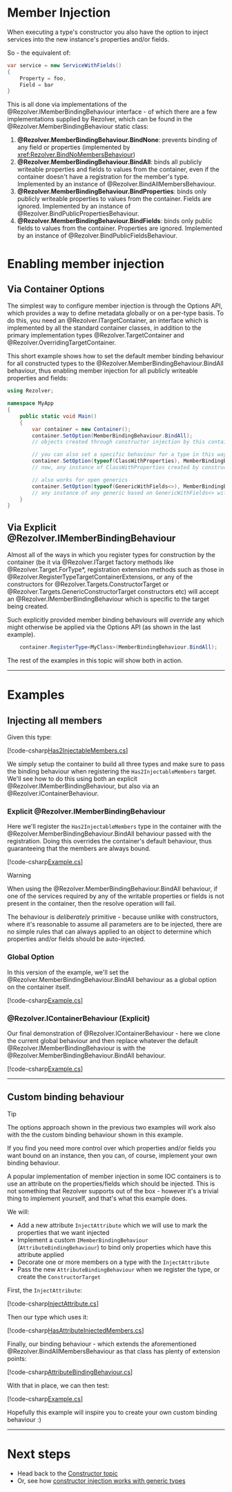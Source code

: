 ﻿# Member Injection

When executing a type's constructor you also have the option to inject services into the new instance's properties
and/or fields.

So - the equivalent of:

```cs
var service = new ServiceWithFields()
{
    Property = foo,
    Field = bar
}
```

This is all done via implementations of the @Rezolver.IMemberBindingBehaviour interface - of which there are a few implementations
supplied by Rezolver, which can be found in the @Rezolver.MemberBindingBehaviour static class:

1. **@Rezolver.MemberBindingBehaviour.BindNone**: prevents binding of any field or properties (implemented by <xref:Rezolver.BindNoMembersBehaviour>)
2. **@Rezolver.MemberBindingBehaviour.BindAll**: binds all publicly writeable properties and fields to values from the container, even
if the container doesn't have a registration for the member's type.  Implemented by an instance of @Rezolver.BindAllMembersBehaviour.
3. **@Rezolver.MemberBindingBehaviour.BindProperties**: binds only publicly writeable properties to values from the container.  Fields are
ignored.  Implemented by an instance of @Rezolver.BindPublicPropertiesBehaviour.
4. **@Rezolver.MemberBindingBehaviour.BindFields**: binds only public fields to values from the container.  Properties are
ignored.  Implemented by an instance of @Rezolver.BindPublicFieldsBehaviour.

# Enabling member injection

## Via Container Options

The simplest way to configure member injection is through the Options API, which provides a way to define metadata globally or on a per-type
basis.  To do this, you need an @Rezolver.ITargetContainer, an interface which is implemented by all the standard container classes, in addition
to the primary implementation types @Rezolver.TargetContainer and @Rezolver.OverridingTargetContainer.

This short example shows how to set the default member binding behaviour for all constructed types to the @Rezolver.MemberBindingBehaviour.BindAll
behaviour, thus enabling member injection for all publicly writeable properties and fields:

```cs
using Rezolver;

namespace MyApp
{
    public static void Main()
    {
        var container = new Container();
        container.SetOption(MemberBindingBehaviour.BindAll);
        // objects created through constructor injection by this container will now also have their members injected

        // you can also set a specific behaviour for a type in this way
        container.SetOption(typeof(ClassWithProperties), MemberBindingBehaviour.BindProperties);
        // now, any instance of ClassWithProperties created by constructor injection will have only its properties injected

        // also works for open generics
        container.SetOption(typeof(GenericWithFields<>), MemberBindingBehaviour.BindFields);
        // any instance of any generic based on GenericWithFields<> will have only its fields injected
    }
}

```

## Via Explicit @Rezolver.IMemberBindingBehaviour 

Almost all of the ways in which you register types for construction by the container
(be it via @Rezolver.ITarget factory methods like @Rezolver.Target.ForType*, registration extension methods such as those in 
@Rezolver.RegisterTypeTargetContainerExtensions, or any of the constructors for @Rezolver.Targets.ConstructorTarget or 
@Rezolver.Targets.GenericConstructorTarget constructors etc) will accept an @Rezolver.IMemberBindingBehaviour which is 
specific to the target being created.

Such explicitly provided member binding behaviours will *override* any which might otherwise be applied via the Options
API (as shown in the last example).

```cs
    container.RegisterType<MyClass>(MemberBindingBehaviour.BindAll);
```

The rest of the examples in this topic will show both in action.

* * *

# Examples

## Injecting all members

Given this type:

[!code-csharp[Has2InjectableMembers.cs](../../../../../test/Rezolver.Tests.Examples/Types/Has2InjectableMembers.cs#example)]

We simply setup the container to build all three types and make sure to pass the binding behaviour when registering the
`Has2InjectableMembers` target.  We'll see how to do this using both an explicit @Rezolver.IMemberBindingBehaviour, but
also via an @Rezolver.IContainerBehaviour.

### Explicit @Rezolver.IMemberBindingBehaviour

Here we'll register the `Has2InjectableMembers` type in the container with the @Rezolver.MemberBindingBehaviour.BindAll behaviour
passed with the registration.  Doing this overrides the container's default behaviour, thus guaranteeing that the members are
always bound.

[!code-csharp[Example.cs](../../../../../test/Rezolver.Tests.Examples/MemberBindingExamples.cs#example1)]

> [!WARNING]
> When using the @Rezolver.MemberBindingBehaviour.BindAll behaviour, if one of the services required by any of the writable 
> properties or fields is not present in the container, then the resolve operation will fail.
> 
> The behaviour is *deliberately* primitive - because unlike
> with constructors, where it's reasonable to assume all parameters are to be injected, there are no simple rules
> that can always applied to an object to determine which properties and/or fields should be auto-injected.

### Global Option

In this version of the example, we'll set the @Rezolver.MemberBindingBehaviour.BindAll behaviour as a global option on 
the container itself.

[!code-csharp[Example.cs](../../../../../test/Rezolver.Tests.Examples/MemberBindingExamples.cs#example2)]

### @Rezolver.IContainerBehaviour (Explicit)

Our final demonstration of @Rezolver.IContainerBehaviour - here we clone the current global behaviour and then replace
whatever the default @Rezolver.IMemberBindingBehaviour is with the @Rezolver.MemberBindingBehaviour.BindAll behaviour.

[!code-csharp[Example.cs](../../../../../test/Rezolver.Tests.Examples/MemberBindingExamples.cs#example3)]

* * *

## Custom binding behaviour

> [!TIP]
> The options approach shown in the previous two examples will work also with the the custom binding behaviour
> shown in this example.

If you find you need more control over which properties and/or fields you want bound on an instance, then you can, 
of course, implement your own binding behaviour.

A popular implementation of member injection in some IOC containers is to use an attribute on the properties/fields 
which should be injected.  This is not something that Rezolver supports out of the box - however it's a trivial
thing to implement yourself, and that's what this example does.

We will:

- Add a new attribute `InjectAttribute` which we will use to mark the properties that we want injected
- Implement a custom `IMemberBindingBehaviour` (`AttributeBindingBehaviour`) to bind only properties which have this attribute applied
- Decorate one or more members on a type with the `InjectAttribute`
- Pass the new `AttributeBindingBehaviour` when we register the type, or create the `ConstructorTarget`

First, the `InjectAttribute`:

[!code-csharp[InjectAttribute.cs](../../../../../test/Rezolver.Tests.Examples/Types/InjectAttribute.cs#example)]

Then our type which uses it:

[!code-csharp[HasAttributeInjectedMembers.cs](../../../../../test/Rezolver.Tests.Examples/Types/HasAttributeInjectedMembers.cs#example)]

Finally, our binding behaviour - which extends the aforementioned @Rezolver.BindAllMembersBehaviour as that class has plenty of
extension points:

[!code-csharp[AttributeBindingBehaviour.cs](../../../../../test/Rezolver.Tests.Examples/Types/AttributeBindingBehaviour.cs#example)]

With that in place, we can then test:

[!code-csharp[Example.cs](../../../../../test/Rezolver.Tests.Examples/MemberBindingExamples.cs#example5)]

Hopefully this example will inspire you to create your own custom binding behaviour :)

* * *

# Next steps

- Head back to the [Constructor topic](index.md)
- Or, see how [constructor injection works with generic types](generics.md)